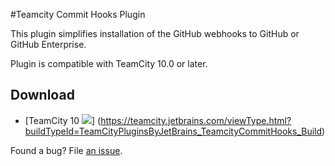 #Teamcity Commit Hooks Plugin

This plugin simplifies installation of the GitHub webhooks to GitHub or GitHub Enterprise.

Plugin is compatible with TeamCity 10.0 or later.

## Download
- [TeamCity 10 ![](http://teamcity.jetbrains.com/app/rest/builds/buildType:TeamCityPluginsByJetBrains_TeamcityCommitHooks_Build/statusIcon)] (https://teamcity.jetbrains.com/viewType.html?buildTypeId=TeamCityPluginsByJetBrains_TeamcityCommitHooks_Build)

Found a bug? File [an issue](https://youtrack.jetbrains.com/newIssue?project=TW&clearDraft=true&c=Assignee+neverov&c=Subsystem+plugins%3A+other).

